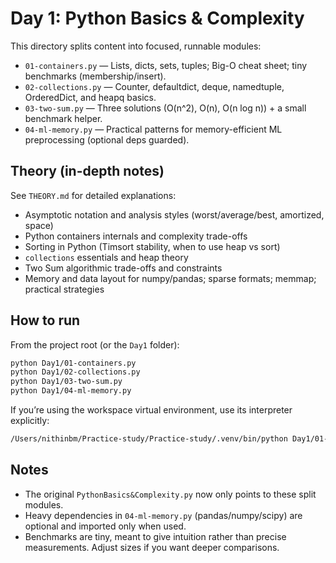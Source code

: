 # Day 1: Python Basics & Complexity

This directory splits content into focused, runnable modules:

- `01-containers.py` — Lists, dicts, sets, tuples; Big-O cheat sheet; tiny benchmarks (membership/insert).
- `02-collections.py` — Counter, defaultdict, deque, namedtuple, OrderedDict, and heapq basics.
- `03-two-sum.py` — Three solutions (O(n^2), O(n), O(n log n)) + a small benchmark helper.
- `04-ml-memory.py` — Practical patterns for memory-efficient ML preprocessing (optional deps guarded).

## Theory (in-depth notes)

See `THEORY.md` for detailed explanations:

- Asymptotic notation and analysis styles (worst/average/best, amortized, space)
- Python containers internals and complexity trade-offs
- Sorting in Python (Timsort stability, when to use heap vs sort)
- `collections` essentials and heap theory
- Two Sum algorithmic trade-offs and constraints
- Memory and data layout for numpy/pandas; sparse formats; memmap; practical strategies

## How to run

From the project root (or the `Day1` folder):

```bash
python Day1/01-containers.py
python Day1/02-collections.py
python Day1/03-two-sum.py
python Day1/04-ml-memory.py
```

If you’re using the workspace virtual environment, use its interpreter explicitly:

```bash
/Users/nithinbm/Practice-study/Practice-study/.venv/bin/python Day1/01-containers.py
```

## Notes

- The original `PythonBasics&Complexity.py` now only points to these split modules.
- Heavy dependencies in `04-ml-memory.py` (pandas/numpy/scipy) are optional and imported only when used.
- Benchmarks are tiny, meant to give intuition rather than precise measurements. Adjust sizes if you want deeper comparisons.
